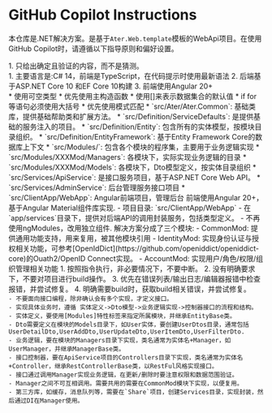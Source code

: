 # GitHub Copilot Instructions

本仓库是.NET解决方案。是基于`Ater.Web.template`模板的WebApi项目。在使用GitHub Copilot时，请遵循以下指导原则和偏好设置。

<principles>
1. 只给出确定且验证的内容，而不是猜测。
</principles>

<summary>
1. 主要语言是:C# 14，前端是TypeScript，在代码提示时使用最新语法
2. 后端基于ASP.NET Core 10 和EF Core 10构建
3. 前端使用Angular 20+
</summary>

<preferences>
* 使用可空类型
* 优先使用主构造函数
* 使用[]来表示数据集合的默认值
* if for 等语句必须使用大括号
* 优先使用模式匹配
</preferences>

<structure>
* `src/Ater/Ater.Common`: 基础类库，提供基础帮助类和扩展方法。
* `src/Definition/ServiceDefaults`: 是提供基础的服务注入的项目。
* `src/Definition/Entity`: 包含所有的实体模型，按模块目录组织。
* `src/Definition/EntityFramework`: 基于Entity Framework Core的数据库上下文
* `src/Modules/`: 包含各个模块的程序集，主要用于业务逻辑实现
* `src/Modules/XXXMod/Managers`: 各模块下，实际实现业务逻辑的目录
* `src/Modules/XXXMod/Models`: 各模块下，Dto模型定义，按实体目录组织
* `src/Services/ApiService`: 是接口服务项目，基于ASP.NET Core Web API。
* `src/Services/AdminService`: 后台管理服务接口项目
* `src/ClientApp/WebApp`: Angular前端项目，管理后台
</structure>

<frontend>
前端使用Angular 20+，基于Angular Material组件库实现.
- 项目目录: `src/ClientApp/WebApp`
- 在`app/services`目录下，提供对后端API的调用封装服务，包括类型定义。
- 不再使用ngModules，改用独立组件.
</frontend>

<modules>
解决方案分成了三个模块:
- CommonMod: 提供通用功能支持，用来复用，被其他模块引用
- IdentityMod: 实现身份认证与授权相关功能，可参考[OpenIdDict](https://github.com/openiddict/openiddict-core)的Ouath2/OpenID Connect实现。
- AccountMod: 实现用户/角色/权限/组织管理相关功能
</modules>

<Instructions>
1. 按照指令执行，非必要情况下，不要中断。
2. 没有明确要求下，不要对项目进行build操作。
3. 优先在错误列表/输出日志/编辑器报错中检查报错，并尝试修复。
4. 明确需要build时，获取build相关错误，并尝试修复。
</Instructions>

<code>
- 不要面向接口编程，除非确认会有多个实现，才定义接口。
- 实现具体业务时，遵循 实体定义->Dto模型->业务逻辑实现->控制器接口的流程和结构。
- 实体定义，要使用[Modules]特性标签来指定所属模块，并继承EntityBase类。
- Dto需要定义在模块的Models目录下，如User实体，要创建UserDtos目录，通常包括UserDetailDto,UserAddDto,UserUpdateDto,UserItemDto,UserFilterDto.
- 业务逻辑，要在模块的Managers目录下实现，类名通常为实体名+Manager，如UserManager，并继承ManagerBase类。
- 接口控制器，要在ApiService项目的Controllers目录下实现，类名通常为实体名+Controller，继承RestControllerBase类，以RestFul风格实现接口。
- 接口通过调用Manager实现业务逻辑，在更新/删除时要注意权限和数据范围验证。
- Manager之间不可互相调用。需要共用的需要在CommonMod模块下实现，以便复用。
- 第三方库，如缓存，消息队列等，需要在`Share`项目，创建Services目录，实现封装，然后通过DI在Manager使用。
</code>


